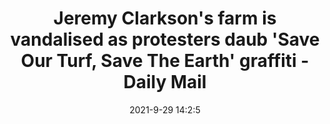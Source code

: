 ---
"title": "Jeremy Clarkson's farm is vandalised as protesters daub 'Save Our Turf, Save The Earth' graffiti - Daily Mail"
"date": "2021-9-29 14:2:5"
"feed_name": "GOOGLENEWSDRILLING"
"feed_website": "https://news.google.com/search?q=drilling%2Bincident&hl=en-US&gl=US&ceid=US:en"
"feed_rss": "https://news.google.com/rss/search?q=drilling%2Bincident&hl=en-US&gl=US&ceid=US:en"
"link": "https://www.dailymail.co.uk/news/article-10041501/Jeremy-Clarksons-farm-vandalised-protesters-daub-Save-Turf-Save-Earth-graffiti.html?ns_mchannel=rss&ns_campaign=1490&ito=1490"
"source": "{'href': 'https://www.dailymail.co.uk', 'title': 'Daily Mail'}"
"file": "_posts/2021-1-1-49f0babb60e70af5e4b9c76875ab8e0483473aab.md"
"accident": "0"
"drilling": "0"
"dead": "0"
"injured": "0"
"arrested": "0"
"where": "unknown site"
"causes": "unknown"
"place": "unknown place"
---